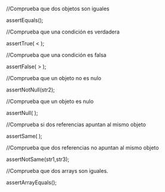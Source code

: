//Comprueba que dos objetos son iguales

assertEquals();

//Comprueba que una condición es verdadera
 
assertTrue( < );

//Comprueba que una condición es falsa

assertFalse( > );

//Comprueba que un objeto no es nulo

assertNotNull(str2);

//Comprueba que un objeto es nulo

assertNull( );

//Comprueba si dos referencias apuntan al mismo objeto

assertSame( );

//Comprueba que dos referencias no apuntan al mismo objeto

assertNotSame(str1,str3);

//Comprueba que dos arrays son iguales.

assertArrayEquals();
